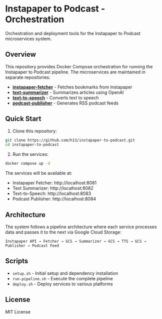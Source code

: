 # Instapaper to Podcast - Orchestration

Orchestration and deployment tools for the Instapaper to Podcast microservices system.

## Overview

This repository provides Docker Compose orchestration for running the Instapaper to Podcast pipeline. The microservices are maintained in separate repositories:

- **[instapaper-fetcher](https://github.com/h13/instapaper-fetcher)** - Fetches bookmarks from Instapaper
- **[text-summarizer](https://github.com/h13/text-summarizer)** - Summarizes articles using OpenAI
- **[text-to-speech](https://github.com/h13/text-to-speech)** - Converts text to speech
- **[podcast-publisher](https://github.com/h13/podcast-publisher)** - Generates RSS podcast feeds

## Quick Start

1. Clone this repository:
```bash
git clone https://github.com/h13/instapaper-to-podcast.git
cd instapaper-to-podcast
```

2. Run the services:
```bash
docker compose up -d
```

The services will be available at:
- Instapaper Fetcher: http://localhost:8081
- Text Summarizer: http://localhost:8082
- Text-to-Speech: http://localhost:8083
- Podcast Publisher: http://localhost:8084

## Architecture

The system follows a pipeline architecture where each service processes data and passes it to the next via Google Cloud Storage:

```
Instapaper API → Fetcher → GCS → Summarizer → GCS → TTS → GCS → Publisher → Podcast Feed
```

## Scripts

- `setup.sh` - Initial setup and dependency installation
- `run-pipeline.sh` - Execute the complete pipeline
- `deploy.sh` - Deploy services to various platforms

## License

MIT License